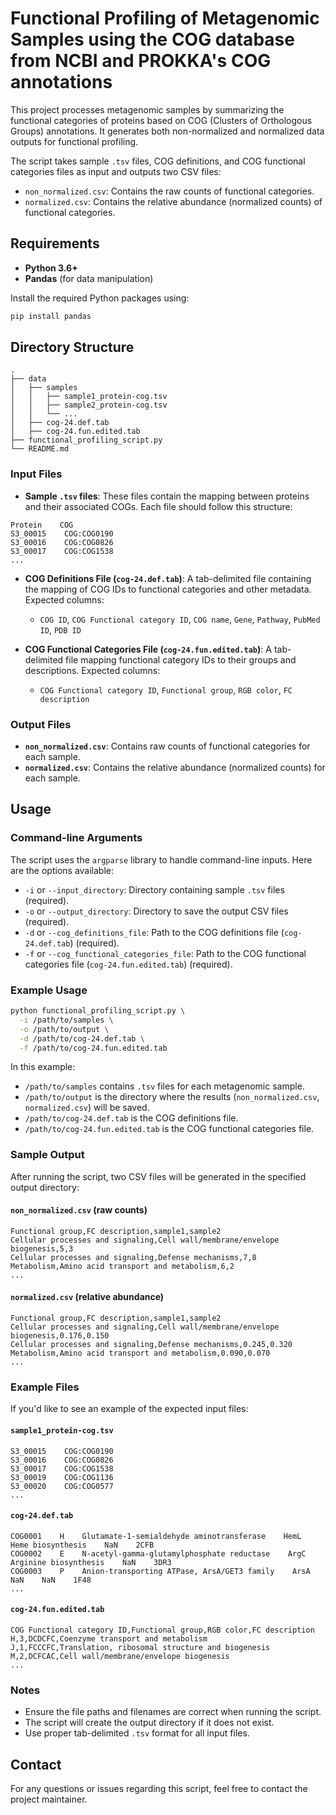 # Functional Profiling of Metagenomic Samples using the COG database from NCBI and PROKKA's COG annotations

This project processes metagenomic samples by summarizing the functional categories of proteins based on COG (Clusters of Orthologous Groups) annotations. It generates both non-normalized and normalized data outputs for functional profiling.

The script takes sample `.tsv` files, COG definitions, and COG functional categories files as input and outputs two CSV files:
- `non_normalized.csv`: Contains the raw counts of functional categories.
- `normalized.csv`: Contains the relative abundance (normalized counts) of functional categories.

## Requirements

- **Python 3.6+**
- **Pandas** (for data manipulation)

Install the required Python packages using:

```bash
pip install pandas
```

## Directory Structure

```
.
├── data
│   ├── samples
│   │   ├── sample1_protein-cog.tsv
│   │   ├── sample2_protein-cog.tsv
│   │   └── ...
│   ├── cog-24.def.tab
│   ├── cog-24.fun.edited.tab
├── functional_profiling_script.py
└── README.md
```

### Input Files

- **Sample `.tsv` files**: These files contain the mapping between proteins and their associated COGs. Each file should follow this structure:

```
Protein    COG
S3_00015    COG:COG0190
S3_00016    COG:COG0826
S3_00017    COG:COG1538
...
```

- **COG Definitions File (`cog-24.def.tab`)**: A tab-delimited file containing the mapping of COG IDs to functional categories and other metadata. Expected columns:
  - `COG ID`, `COG Functional category ID`, `COG name`, `Gene`, `Pathway`, `PubMed ID`, `PDB ID`

- **COG Functional Categories File (`cog-24.fun.edited.tab`)**: A tab-delimited file mapping functional category IDs to their groups and descriptions. Expected columns:
  - `COG Functional category ID`, `Functional group`, `RGB color`, `FC description`

### Output Files

- **`non_normalized.csv`**: Contains raw counts of functional categories for each sample.
- **`normalized.csv`**: Contains the relative abundance (normalized counts) for each sample.

## Usage

### Command-line Arguments

The script uses the `argparse` library to handle command-line inputs. Here are the options available:

- `-i` or `--input_directory`: Directory containing sample `.tsv` files (required).
- `-o` or `--output_directory`: Directory to save the output CSV files (required).
- `-d` or `--cog_definitions_file`: Path to the COG definitions file (`cog-24.def.tab`) (required).
- `-f` or `--cog_functional_categories_file`: Path to the COG functional categories file (`cog-24.fun.edited.tab`) (required).

### Example Usage

```bash
python functional_profiling_script.py \
  -i /path/to/samples \
  -o /path/to/output \
  -d /path/to/cog-24.def.tab \
  -f /path/to/cog-24.fun.edited.tab
```

In this example:
- `/path/to/samples` contains `.tsv` files for each metagenomic sample.
- `/path/to/output` is the directory where the results (`non_normalized.csv`, `normalized.csv`) will be saved.
- `/path/to/cog-24.def.tab` is the COG definitions file.
- `/path/to/cog-24.fun.edited.tab` is the COG functional categories file.

### Sample Output

After running the script, two CSV files will be generated in the specified output directory:

#### `non_normalized.csv` (raw counts)

```
Functional group,FC description,sample1,sample2
Cellular processes and signaling,Cell wall/membrane/envelope biogenesis,5,3
Cellular processes and signaling,Defense mechanisms,7,8
Metabolism,Amino acid transport and metabolism,6,2
...
```

#### `normalized.csv` (relative abundance)

```
Functional group,FC description,sample1,sample2
Cellular processes and signaling,Cell wall/membrane/envelope biogenesis,0.176,0.150
Cellular processes and signaling,Defense mechanisms,0.245,0.320
Metabolism,Amino acid transport and metabolism,0.090,0.070
...
```

### Example Files

If you'd like to see an example of the expected input files:

#### `sample1_protein-cog.tsv`

```
S3_00015    COG:COG0190
S3_00016    COG:COG0826
S3_00017    COG:COG1538
S3_00019    COG:COG1136
S3_00020    COG:COG0577
...
```

#### `cog-24.def.tab`

```
COG0001    H    Glutamate-1-semialdehyde aminotransferase    HemL    Heme biosynthesis    NaN    2CFB
COG0002    E    N-acetyl-gamma-glutamylphosphate reductase    ArgC    Arginine biosynthesis    NaN    3DR3
COG0003    P    Anion-transporting ATPase, ArsA/GET3 family    ArsA    NaN    NaN    1F48
...
```

#### `cog-24.fun.edited.tab`

```
COG Functional category ID,Functional group,RGB color,FC description
H,3,DCDCFC,Coenzyme transport and metabolism
J,1,FCCCFC,Translation, ribosomal structure and biogenesis
M,2,DCFCAC,Cell wall/membrane/envelope biogenesis
...
```

### Notes

- Ensure the file paths and filenames are correct when running the script.
- The script will create the output directory if it does not exist.
- Use proper tab-delimited `.tsv` format for all input files.

## Contact

For any questions or issues regarding this script, feel free to contact the project maintainer.